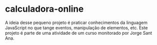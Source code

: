 # calculadora-online
 A ideia desse pequeno projeto é praticar conhecimentos da linguagem JavaScript no que tange eventos, manipulação de elementos, etc. Este projeto é parte de uma atividade de um curso monitorado por Jorge Sant Ana.
